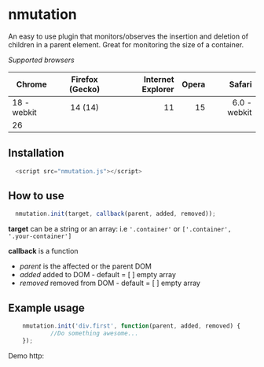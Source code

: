 # nmutation
An easy to use plugin that monitors/observes the insertion and deletion of children in a parent element. 
Great for monitoring the size of a container. 

*Supported browsers*

| Chrome        | Firefox (Gecko) | Internet Explorer  | Opera | Safari 	 |
| ------------- |:---------------:| ------------------:| -----:| -----------:|
| 18 -webkit    | 14 (14) 		  | 11     			   | 15    |  6.0 -webkit|
| 26            |			 	  |                    |       |             |

## Installation
```javascript
  <script src="nmutation.js"></script>
```
## How to use
```javascript
  nmutation.init(target, callback(parent, added, removed));
```
  **target** can be a string or an array: i.e `'.container'` or `['.container', '.your-container']`
  
  **callback** is a function
  * *parent* is the affected or the parent DOM
  * *added* added to DOM - default = [ ] empty array
  * *removed* removed from DOM - default = [ ] empty array

## Example usage
```javascript
    nmutation.init('div.first', function(parent, added, removed) {
			//Do something awesome...
	});
```
Demo http:

